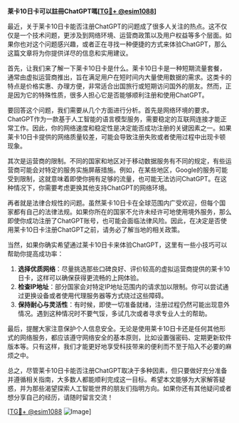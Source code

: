**莱卡10日卡可以註冊ChatGPT嗎[[TG💪+ @esim1088](https://t.me/s/esim1088)]**

最近，关于莱卡10日卡能否注册ChatGPT的问题成了很多人关注的热点。这不仅仅是一个技术问题，更涉及到网络环境、运营商政策以及用户权益等多个层面。如果你也对这个问题感兴趣，或者正在寻找一种便捷的方式来体验ChatGPT，那么这篇文章将为你提供详尽的信息和实用建议。

首先，让我们来了解一下莱卡10日卡是什么。莱卡10日卡是一种短期流量套餐，通常由虚拟运营商推出，旨在满足用户在短时间内大量使用数据的需求。这类卡的特点是价格实惠、办理方便，非常适合出国旅行或短期访问国外的朋友。然而，正是因为它的特殊性质，很多人担心它是否能够顺利注册和使用ChatGPT。

要回答这个问题，我们需要从几个方面进行分析。首先是网络环境的要求。ChatGPT作为一款基于人工智能的语言模型服务，需要稳定的互联网连接才能正常工作。因此，你的网络速度和稳定性是决定能否成功注册的关键因素之一。如果莱卡10日卡提供的网络质量较差，可能会导致注册失败或者使用过程中出现卡顿现象。

其次是运营商的限制。不同的国家和地区对于移动数据服务有不同的规定，有些运营商可能会对特定的服务实施屏蔽措施。例如，在某些地区，Google的服务可能受到限制，这就意味着即使你拥有足够的流量，也可能无法访问ChatGPT。在这种情况下，你需要考虑更换其他支持ChatGPT的网络环境。

再者就是法律合规性的问题。虽然莱卡10日卡在全球范围内广受欢迎，但每个国家都有自己的法律法规。如果你所在的国家不允许未经许可地使用境外服务，那么即使你成功注册了ChatGPT账号，也可能会面临法律风险。因此，在决定是否使用莱卡10日卡注册ChatGPT之前，请务必了解当地的相关政策。

当然，如果你确实希望通过莱卡10日卡来体验ChatGPT，这里有一些小技巧可以帮助你提高成功率：

1. **选择优质网络**：尽量挑选那些口碑良好、评价较高的虚拟运营商提供的莱卡10日卡，这样可以确保获得更流畅的上网体验。
2. **检查IP地址**：部分国家会对特定IP地址范围内的请求加以限制。你可以尝试通过更换设备或者使用代理服务器等方式绕过这些障碍。
3. **保持耐心与灵活性**：有时候，即使一切准备就绪，注册过程仍然可能出现意外情况。遇到这种情况时不要气馁，多试几次或者寻求专业人士的帮助。

最后，提醒大家注意保护个人信息安全。无论是使用莱卡10日卡还是任何其他形式的网络服务，都应该遵守网络安全的基本原则，比如设置强密码、定期更新软件版本等。只有这样，我们才能更好地享受科技带来的便利而不至于陷入不必要的麻烦之中。

总之，尽管莱卡10日卡能否注册ChatGPT取决于多种因素，但只要做好充分准备并遵循相关指南，大多数人都能顺利完成这一目标。希望本文能够为大家解答疑惑，并为那些渴望探索人工智能世界的朋友们指明方向。如果你还有其他疑问或者想分享自己的经历，请随时留言交流！

[[TG💪+ @esim1088](https://t.me/s/esim1088) ![Image](https://i.postimg.cc/4NQfJmqS/Snipaste-2025-05-13-00-14-12.png)]